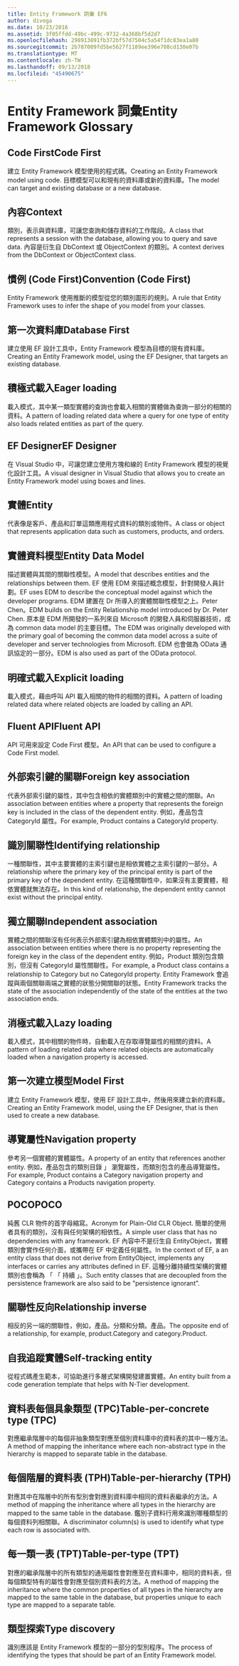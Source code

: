 ```yaml
---
title: Entity Framework 詞彙 EF6
author: divega
ms.date: 10/23/2016
ms.assetid: 3f05ffdd-49bc-499c-9732-4a368bf5d2d7
ms.openlocfilehash: 298913891fb372bf57d7504c5a54f1dc83ea1a80
ms.sourcegitcommit: 2b787009fd5be5627f1189ee396e708cd130e07b
ms.translationtype: MT
ms.contentlocale: zh-TW
ms.lasthandoff: 09/13/2018
ms.locfileid: "45490675"
---
```

# <a name="entity-framework-glossary"></a><span data-ttu-id="628ee-102">Entity Framework 詞彙</span><span class="sxs-lookup"><span data-stu-id="628ee-102">Entity Framework Glossary</span></span>
## <a name="code-first"></a><span data-ttu-id="628ee-103">Code First</span><span class="sxs-lookup"><span data-stu-id="628ee-103">Code First</span></span>
<span data-ttu-id="628ee-104">建立 Entity Framework 模型使用的程式碼。</span><span class="sxs-lookup"><span data-stu-id="628ee-104">Creating an Entity Framework model using code.</span></span> <span data-ttu-id="628ee-105">目標模型可以和現有的資料庫或新的資料庫。</span><span class="sxs-lookup"><span data-stu-id="628ee-105">The model can target and existing database or a new database.</span></span>

## <a name="context"></a><span data-ttu-id="628ee-106">內容</span><span class="sxs-lookup"><span data-stu-id="628ee-106">Context</span></span>
<span data-ttu-id="628ee-107">類別，表示與資料庫，可讓您查詢和儲存資料的工作階段。</span><span class="sxs-lookup"><span data-stu-id="628ee-107">A class that represents a session with the database, allowing you to query and save data.</span></span> <span data-ttu-id="628ee-108">內容是衍生自 DbContext 或 ObjectContext 的類別。</span><span class="sxs-lookup"><span data-stu-id="628ee-108">A context derives from the DbContext or ObjectContext class.</span></span>

## <a name="convention-code-first"></a><span data-ttu-id="628ee-109">慣例 (Code First)</span><span class="sxs-lookup"><span data-stu-id="628ee-109">Convention (Code First)</span></span>
<span data-ttu-id="628ee-110">Entity Framework 使用推斷的模型從您的類別圖形的規則。</span><span class="sxs-lookup"><span data-stu-id="628ee-110">A rule that Entity Framework uses to infer the shape of you model from your classes.</span></span>

## <a name="database-first"></a><span data-ttu-id="628ee-111">第一次資料庫</span><span class="sxs-lookup"><span data-stu-id="628ee-111">Database First</span></span>
<span data-ttu-id="628ee-112">建立使用 EF 設計工具中，Entity Framework 模型為目標的現有資料庫。</span><span class="sxs-lookup"><span data-stu-id="628ee-112">Creating an Entity Framework model, using the EF Designer, that targets an existing database.</span></span>

## <a name="eager-loading"></a><span data-ttu-id="628ee-113">積極式載入</span><span class="sxs-lookup"><span data-stu-id="628ee-113">Eager loading</span></span>
<span data-ttu-id="628ee-114">載入模式，其中某一類型實體的查詢也會載入相關的實體做為查詢一部分的相關的資料。</span><span class="sxs-lookup"><span data-stu-id="628ee-114">A pattern of loading related data where a query for one type of entity also loads related entities as part of the query.</span></span>

## <a name="ef-designer"></a><span data-ttu-id="628ee-115">EF Designer</span><span class="sxs-lookup"><span data-stu-id="628ee-115">EF Designer</span></span>
<span data-ttu-id="628ee-116">在 Visual Studio 中，可讓您建立使用方塊和線的 Entity Framework 模型的視覺化設計工具。</span><span class="sxs-lookup"><span data-stu-id="628ee-116">A visual designer in Visual Studio that allows you to create an Entity Framework model using boxes and lines.</span></span>

## <a name="entity"></a><span data-ttu-id="628ee-117">實體</span><span class="sxs-lookup"><span data-stu-id="628ee-117">Entity</span></span>
<span data-ttu-id="628ee-118">代表像是客戶、產品和訂單這類應用程式資料的類別或物件。</span><span class="sxs-lookup"><span data-stu-id="628ee-118">A class or object that represents application data such as customers, products, and orders.</span></span>

## <a name="entity-data-model"></a><span data-ttu-id="628ee-119">實體資料模型</span><span class="sxs-lookup"><span data-stu-id="628ee-119">Entity Data Model</span></span>
<span data-ttu-id="628ee-120">描述實體與其間的關聯性模型。</span><span class="sxs-lookup"><span data-stu-id="628ee-120">A model that describes entities and the relationships between them.</span></span> <span data-ttu-id="628ee-121">EF 使用 EDM 來描述概念模型，針對開發人員計劃。</span><span class="sxs-lookup"><span data-stu-id="628ee-121">EF uses EDM to describe the conceptual model against which the developer programs.</span></span> <span data-ttu-id="628ee-122">EDM 建置在 Dr 所導入的實體關聯性模型之上。Peter Chen。</span><span class="sxs-lookup"><span data-stu-id="628ee-122">EDM builds on the Entity Relationship model introduced by Dr. Peter Chen.</span></span> <span data-ttu-id="628ee-123">原本是 EDM 所開發的一系列來自 Microsoft 的開發人員和伺服器技術，成為 common data model 的主要目標。</span><span class="sxs-lookup"><span data-stu-id="628ee-123">The EDM was originally developed with the primary goal of becoming the common data model across a suite of developer and server technologies from Microsoft.</span></span> <span data-ttu-id="628ee-124">EDM 也會做為 OData 通訊協定的一部分。</span><span class="sxs-lookup"><span data-stu-id="628ee-124">EDM is also used as part of the OData protocol.</span></span>

## <a name="explicit-loading"></a><span data-ttu-id="628ee-125">明確式載入</span><span class="sxs-lookup"><span data-stu-id="628ee-125">Explicit loading</span></span>
<span data-ttu-id="628ee-126">載入模式，藉由呼叫 API 載入相關的物件的相關的資料。</span><span class="sxs-lookup"><span data-stu-id="628ee-126">A pattern of loading related data where related objects are loaded by calling an API.</span></span>

## <a name="fluent-api"></a><span data-ttu-id="628ee-127">Fluent API</span><span class="sxs-lookup"><span data-stu-id="628ee-127">Fluent API</span></span>
<span data-ttu-id="628ee-128">API 可用來設定 Code First 模型。</span><span class="sxs-lookup"><span data-stu-id="628ee-128">An API that can be used to configure a Code First model.</span></span>

## <a name="foreign-key-association"></a><span data-ttu-id="628ee-129">外部索引鍵的關聯</span><span class="sxs-lookup"><span data-stu-id="628ee-129">Foreign key association</span></span>
<span data-ttu-id="628ee-130">代表外部索引鍵的屬性，其中包含相依的實體類別中的實體之間的關聯。</span><span class="sxs-lookup"><span data-stu-id="628ee-130">An association between entities where a property that represents the foreign key is included in the class of the dependent entity.</span></span> <span data-ttu-id="628ee-131">例如，產品包含 CategoryId 屬性。</span><span class="sxs-lookup"><span data-stu-id="628ee-131">For example, Product contains a CategoryId property.</span></span>

## <a name="identifying-relationship"></a><span data-ttu-id="628ee-132">識別關聯性</span><span class="sxs-lookup"><span data-stu-id="628ee-132">Identifying relationship</span></span>
<span data-ttu-id="628ee-133">一種關聯性，其中主要實體的主索引鍵也是相依實體之主索引鍵的一部分。</span><span class="sxs-lookup"><span data-stu-id="628ee-133">A relationship where the primary key of the principal entity is part of the primary key of the dependent entity.</span></span> <span data-ttu-id="628ee-134">在這種關聯性中，如果沒有主要實體，相依實體就無法存在。</span><span class="sxs-lookup"><span data-stu-id="628ee-134">In this kind of relationship, the dependent entity cannot exist without the principal entity.</span></span>

## <a name="independent-association"></a><span data-ttu-id="628ee-135">獨立關聯</span><span class="sxs-lookup"><span data-stu-id="628ee-135">Independent association</span></span>
<span data-ttu-id="628ee-136">實體之間的關聯沒有任何表示外部索引鍵為相依實體類別中的屬性。</span><span class="sxs-lookup"><span data-stu-id="628ee-136">An association between entities where there is no property representing the foreign key in the class of the dependent entity.</span></span> <span data-ttu-id="628ee-137">例如，Product 類別包含類別，但沒有 CategoryId 屬性關聯性。</span><span class="sxs-lookup"><span data-stu-id="628ee-137">For example, a Product class contains a relationship to Category but no CategoryId property.</span></span> <span data-ttu-id="628ee-138">Entity Framework 會追蹤與兩個關聯兩端之實體的狀態分開關聯的狀態。</span><span class="sxs-lookup"><span data-stu-id="628ee-138">Entity Framework tracks the state of the association independently of the state of the entities at the two association ends.</span></span>

## <a name="lazy-loading"></a><span data-ttu-id="628ee-139">消極式載入</span><span class="sxs-lookup"><span data-stu-id="628ee-139">Lazy loading</span></span>
<span data-ttu-id="628ee-140">載入模式，其中相關的物件時，自動載入在存取導覽屬性的相關的資料。</span><span class="sxs-lookup"><span data-stu-id="628ee-140">A pattern of loading related data where related objects are automatically loaded when a navigation property is accessed.</span></span>

## <a name="model-first"></a><span data-ttu-id="628ee-141">第一次建立模型</span><span class="sxs-lookup"><span data-stu-id="628ee-141">Model First</span></span>
<span data-ttu-id="628ee-142">建立 Entity Framework 模型，使用 EF 設計工具中，然後用來建立新的資料庫。</span><span class="sxs-lookup"><span data-stu-id="628ee-142">Creating an Entity Framework model, using the EF Designer, that is then used to create a new database.</span></span>

## <a name="navigation-property"></a><span data-ttu-id="628ee-143">導覽屬性</span><span class="sxs-lookup"><span data-stu-id="628ee-143">Navigation property</span></span>
<span data-ttu-id="628ee-144">參考另一個實體的實體屬性。</span><span class="sxs-lookup"><span data-stu-id="628ee-144">A property of an entity that references another entity.</span></span> <span data-ttu-id="628ee-145">例如，產品包含的類別目錄 」 瀏覽屬性，而類別包含的產品導覽屬性。</span><span class="sxs-lookup"><span data-stu-id="628ee-145">For example, Product contains a Category navigation property and Category contains a Products navigation property.</span></span>

## <a name="poco"></a><span data-ttu-id="628ee-146">POCO</span><span class="sxs-lookup"><span data-stu-id="628ee-146">POCO</span></span>
<span data-ttu-id="628ee-147">純舊 CLR 物件的首字母縮寫。</span><span class="sxs-lookup"><span data-stu-id="628ee-147">Acronym for Plain-Old CLR Object.</span></span> <span data-ttu-id="628ee-148">簡單的使用者具有的類別，沒有與任何架構的相依性。</span><span class="sxs-lookup"><span data-stu-id="628ee-148">A simple user class that has no dependencies with any framework.</span></span> <span data-ttu-id="628ee-149">EF 內容中不是衍生自 EntityObject，實體類別會實作任何介面，或攜帶在 EF 中定義任何屬性。</span><span class="sxs-lookup"><span data-stu-id="628ee-149">In the context of EF, a an entity class that does not derive from EntityObject, implements any interfaces or carries any attributes defined in EF.</span></span> <span data-ttu-id="628ee-150">這種分離持續性架構的實體類別也會稱為 「 「 持續 」。</span><span class="sxs-lookup"><span data-stu-id="628ee-150">Such entity classes that are decoupled from the persistence framework are also said to be "persistence ignorant".</span></span>  

## <a name="relationship-inverse"></a><span data-ttu-id="628ee-151">關聯性反向</span><span class="sxs-lookup"><span data-stu-id="628ee-151">Relationship inverse</span></span>
<span data-ttu-id="628ee-152">相反的另一端的關聯性，例如，產品。分類和分類。產品。</span><span class="sxs-lookup"><span data-stu-id="628ee-152">The opposite end of a relationship, for example, product.Category and category.Product.</span></span>

## <a name="self-tracking-entity"></a><span data-ttu-id="628ee-153">自我追蹤實體</span><span class="sxs-lookup"><span data-stu-id="628ee-153">Self-tracking entity</span></span>
<span data-ttu-id="628ee-154">從程式碼產生範本，可協助進行多層式架構開發建置實體。</span><span class="sxs-lookup"><span data-stu-id="628ee-154">An entity built from a code generation template that helps with N-Tier development.</span></span>

## <a name="table-per-concrete-type-tpc"></a><span data-ttu-id="628ee-155">資料表每個具象類型 (TPC)</span><span class="sxs-lookup"><span data-stu-id="628ee-155">Table-per-concrete type (TPC)</span></span>
<span data-ttu-id="628ee-156">對應繼承階層中的每個非抽象類型對應至個別資料庫中的資料表的其中一種方法。</span><span class="sxs-lookup"><span data-stu-id="628ee-156">A method of mapping the inheritance where each non-abstract type in the hierarchy is mapped to separate table in the database.</span></span>

## <a name="table-per-hierarchy-tph"></a><span data-ttu-id="628ee-157">每個階層的資料表 (TPH)</span><span class="sxs-lookup"><span data-stu-id="628ee-157">Table-per-hierarchy (TPH)</span></span>
<span data-ttu-id="628ee-158">對應其中在階層中的所有型別會對應到資料庫中相同的資料表繼承的方法。</span><span class="sxs-lookup"><span data-stu-id="628ee-158">A method of mapping the inheritance where all types in the hierarchy are mapped to the same table in the database.</span></span> <span data-ttu-id="628ee-159">鑑別子資料行用來識別哪種類型的每個資料列相關聯。</span><span class="sxs-lookup"><span data-stu-id="628ee-159">A discriminator column(s) is used to identify what type each row is associated with.</span></span>

## <a name="table-per-type-tpt"></a><span data-ttu-id="628ee-160">每一類一表 (TPT)</span><span class="sxs-lookup"><span data-stu-id="628ee-160">Table-per-type (TPT)</span></span>
<span data-ttu-id="628ee-161">對應的繼承階層中的所有類型的通用屬性會對應至在資料庫中，相同的資料表，但每個類型特有的屬性會對應至個別資料表的方法。</span><span class="sxs-lookup"><span data-stu-id="628ee-161">A method of mapping the inheritance where the common properties of all types in the hierarchy are mapped to the same table in the database, but properties unique to each type are mapped to a separate table.</span></span>

## <a name="type-discovery"></a><span data-ttu-id="628ee-162">類型探索</span><span class="sxs-lookup"><span data-stu-id="628ee-162">Type discovery</span></span>
<span data-ttu-id="628ee-163">識別應該是 Entity Framework 模型的一部分的型別程序。</span><span class="sxs-lookup"><span data-stu-id="628ee-163">The process of identifying the types that should be part of an Entity Framework model.</span></span>
